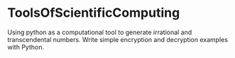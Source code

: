# ToolsOfScientificComputing
Using python as a computational tool to generate irrational and transcendental numbers. Write simple encryption and decryption examples with Python.

